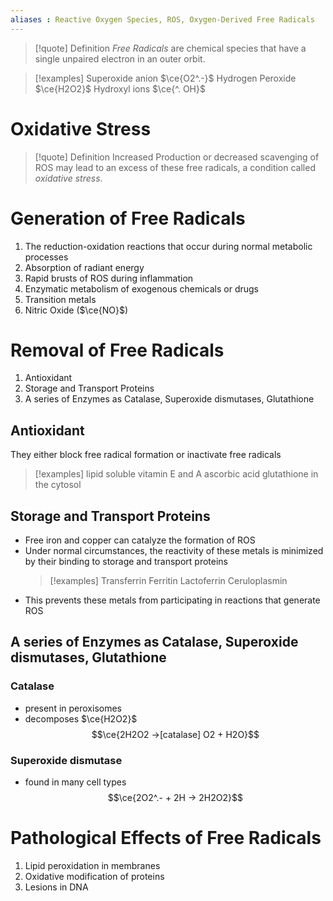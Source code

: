 ```yaml
---
aliases : Reactive Oxygen Species, ROS, Oxygen-Derived Free Radicals
---
```


>[!quote] Definition
>*Free Radicals* are chemical species that have a single unpaired electron in an outer orbit.

>[!examples]
>Superoxide anion $\ce{O2^.-}$
>Hydrogen Peroxide $\ce{H2O2}$
>Hydroxyl ions $\ce{^. OH}$

# Oxidative Stress
>[!quote] Definition
>Increased Production or decreased scavenging of ROS may lead to an excess of these free radicals, a condition called *oxidative stress*.

# Generation of Free Radicals
1. The reduction-oxidation reactions that occur during normal metabolic processes
2. Absorption of radiant energy
3. Rapid brusts of ROS during inflammation
4. Enzymatic metabolism of exogenous chemicals or drugs
5. Transition metals
6. Nitric Oxide ($\ce{NO}$)

# Removal of Free Radicals
1. Antioxidant
2. Storage and Transport Proteins
3. A series of Enzymes as Catalase, Superoxide dismutases, Glutathione

## Antioxidant
They either block free radical formation or inactivate free radicals
>[!examples]
>lipid soluble vitamin E and A
>ascorbic acid
>glutathione in the cytosol

## Storage and Transport Proteins
- Free iron and copper can catalyze the formation of ROS
- Under normal circumstances, the reactivity of these metals is minimized by their binding to storage and transport proteins
  >[!examples]
  >Transferrin
  >Ferritin
  >Lactoferrin
  >Ceruloplasmin
- This prevents these metals from participating in reactions that generate ROS

## A series of Enzymes as Catalase, Superoxide dismutases, Glutathione

### Catalase
- present in peroxisomes
- decomposes $\ce{H2O2}$
$$\ce{2H2O2 ->[catalase] O2 + H2O}$$
### Superoxide dismutase
- found in many cell types
$$\ce{2O2^.- + 2H -> 2H2O2}$$

# Pathological Effects of Free Radicals

1. Lipid peroxidation in membranes
2. Oxidative modification of proteins
3. Lesions in DNA